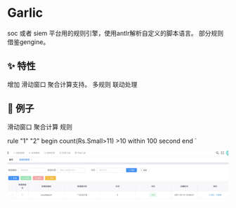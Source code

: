 # Garlic



soc 或者 siem 平台用的规则引擎，使用antlr解析自定义的脚本语言。
部分规则借鉴gengine。


## ✨ 特性
增加 滑动窗口 聚合计算支持。
多规则 联动处理


## 🎁 例子
滑动窗口 聚合计算 规则

rule "1" "2"
begin
count(Rs.Small>11) >10 within 100 second
end
`


![image](https://github.com/superoo1/Garlic/blob/main/%E9%A3%8E%E6%8E%A7%E5%90%8E%E5%8F%B0.jpg)
